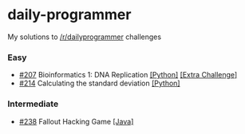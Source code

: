 # daily-programmer
My solutions to [/r/dailyprogrammer] challenges

### Easy
- [#207] Bioinformatics 1: DNA Replication [[Python]](/Python/Easy/207-bioinformatics-1.py) [[Extra Challenge]](Python/Easy/207-bioinformatics-extra.py)
- [#214] Calculating the standard deviation [[Python]](/Python/Easy/214-standard-deviation.py)

### Intermediate
- [#238] Fallout Hacking Game [[Java]](/Java/Intermediate/FalloutGame.java)

[/r/dailyprogrammer]:http://www.reddit.com/r/DailyProgrammer
[#207]:https://www.reddit.com/r/dailyprogrammer/comments/2zyipu/20150323_challenge_207_easy_bioinformatics_1_dna/
[#214]:https://www.reddit.com/r/dailyprogrammer/comments/35l5eo/20150511_challenge_214_easy_calculating_the/
[#238]:https://www.reddit.com/r/dailyprogrammer/comments/3qjnil/20151028_challenge_238_intermediate_fallout/
